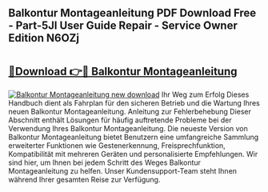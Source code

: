 ## Balkontur Montageanleitung PDF Download Free - Part-5Jl User Guide Repair - Service Owner Edition N6OZj

# <h2><a href="http://df6yer.blite.top/?on=Balkontur+Montageanleitung">🔗Download 👉🔴 Balkontur Montageanleitung</a></h2>

[![Balkontur Montageanleitung new download](https://i.imgur.com/lujVjoI.png)](http://df6yer.blite.top/?on=Balkontur+Montageanleitung)
Ihr Weg zum Erfolg Dieses Handbuch dient als Fahrplan für den sicheren Betrieb und die Wartung Ihres neuen Balkontur Montageanleitung. Anleitung zur Fehlerbehebung Dieser Abschnitt enthält Lösungen für häufig auftretende Probleme bei der Verwendung Ihres Balkontur Montageanleitung. Die neueste Version von Balkontur Montageanleitung bietet Benutzern eine umfangreiche Sammlung erweiterter Funktionen wie Gestenerkennung, Freisprechfunktion, Kompatibilität mit mehreren Geräten und personalisierte Empfehlungen. Wir sind hier, um Ihnen bei jedem Schritt des Weges Balkontur Montageanleitung zu helfen. Unser Kundensupport-Team steht Ihnen während Ihrer gesamten Reise zur Verfügung.

